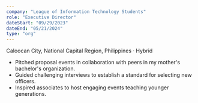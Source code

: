 ```yaml
---
company: "League of Information Technology Students"
role: "Executive Director"
dateStart: "09/29/2023"
dateEnd: "05/21/2024"
type: "org"
---
```


Caloocan City, National Capital Region, Philippines · Hybrid

- Pitched proposal events in collaboration with peers in my mother's bachelor's organization.
- Guided challenging interviews to establish a standard for selecting new officers.
- Inspired associates to host engaging events teaching younger generations.

<!-- <div class="flex flex-col md:flex-row items-start md:items-center gap-6">
    <div class="flex-wrap w-11/12 md:w-1/3">
        <img src="/work/internal/LITSFeud.webp" alt="Devcon Volunteer" class="shadow-md rounded-md">
    </div>
</div> -->
